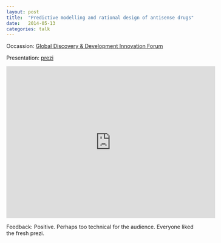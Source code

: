 ```yaml
---
layout: post
title:  "Predictive modelling and rational design of antisense drugs"
date:   2014-05-13 
categories: talk
---
```


Occassion: [Global Discovery & Development Innovation Forum](http://www.gddif.com)

Presentation: [prezi](http://prezi.com/qb0tbdybqufn/?utm_campaign=share&utm_medium=copy)

<iframe src="http://prezi.com/embed/qb0tbdybqufn/?bgcolor=ffffff&amp;lock_to_path=0&amp;autoplay=0&amp;autohide_ctrls=0&amp;features=undefined&amp;disabled_features=undefined" width="550" height="400" frameBorder="0" webkitAllowFullScreen mozAllowFullscreen allowfullscreen></iframe>

Feedback: Positive. Perhaps too technical for the audience. Everyone liked the fresh prezi.